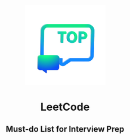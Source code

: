<div align="center"> <a href="https://leetcode.com/studyplan/30-days-of-javascript/" target="_blank"> <img src="https://github.com/ychaaibi/leetcode-150/blob/main/leetcode-150.png" alt="yjs leetcode icon" /> </a></div>
<h1 align="center" >LeetCode</h1>
<h2 align="center" >Must-do List for Interview Prep</h2>
